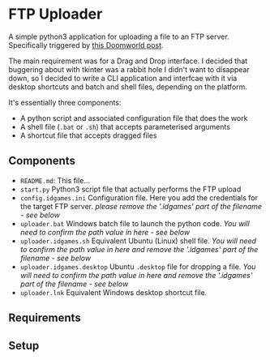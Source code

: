 # FTP Uploader

A simple python3 application for uploading a file to an FTP server. Specifically triggered by [this Doomworld post](https://www.doomworld.com/forum/topic/118982-uploading-to-idgames-a-difficult-and-discouraging-experience/).

The main requirement was for a Drag and Drop interface. I decided that buggering about with tkinter was a rabbit hole I didn't want to disappear down, so I decided to write a CLI application and interfcae with it via desktop shortcuts and batch and shell files, depending on the platform.

It's essentially three components:

 - A python script and associated configuration file that does the work
 - A shell file (`.bat` or `.sh`) that accepts parameterised arguments
 - A shortcut file that accepts dragged files

## Components
 - `README.md`: This file... 
 - `start.py`		Python3 script file that actually performs the FTP upload
 - `config.idgames.ini`	Configuration file. Here you add the credentials for the target FTP server. *please remove the '.idgames' part of the filename - see below*
 - `uploader.bat` Windows batch file to launch the python code. *You will need to confirm the path value in here - see below*
 - `uploader.idgames.sh` Equivalent Ubuntu (Linux) shell file. *You will need to confirm the path value in here and remove the '.idgames' part of the filename - see below*
 - `uploader.idgames.desktop` Ubuntu `.desktop` file for dropping a file. *You will need to confirm the path value in here and remove the '.idgames' part of the filename - see below*
 - `uploader.lnk` Equivalent Windows desktop shortcut file.
 
 
## Requirements


## Setup
